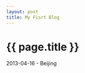 ```yaml
---
layout: post
title: My Fisrt Blog
---
```


{{ page.title }}
================

<p class="meta"> 2013-04-16 - Beijing</p> 

